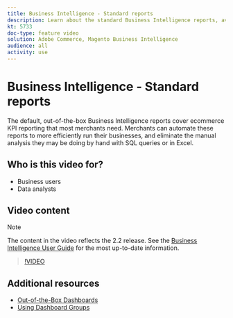 ```yaml
---
title: Business Intelligence - Standard reports
description: Learn about the standard Business Intelligence reports, available out-of-the-box.
kt: 5733
doc-type: feature video
solution: Adobe Commerce, Magento Business Intelligence
audience: all
activity: use
---
```


# Business Intelligence - Standard reports

The default, out-of-the-box Business Intelligence reports cover ecommerce KPI reporting that most merchants need. Merchants can automate these reports to more efficiently run their businesses, and eliminate the manual analysis they may be doing by hand with SQL queries or in Excel.

## Who is this video for?

- Business users
- Data analysts

## Video content

>[!NOTE]
>
>The content in the video reflects the 2.2 release. See the [Business Intelligence User Guide](https://docs.magento.com/mbi/) for the most up-to-date information.

>[!VIDEO](https://video.tv.adobe.com/v/35987?quality=12&learn=on)

## Additional resources

- [Out-of-the-Box Dashboards](https://docs.magento.com/mbi/data-user/dashboards/dashboards-pro.html)
- [Using Dashboard Groups](https://docs.magento.com/mbi/data-user/dashboards/using-dashboard-groups.html)
